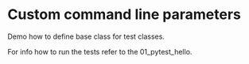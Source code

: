# Custom command line parameters

Demo how to define base class for test classes.

For info how to run the tests refer to the 01_pytest_hello.

